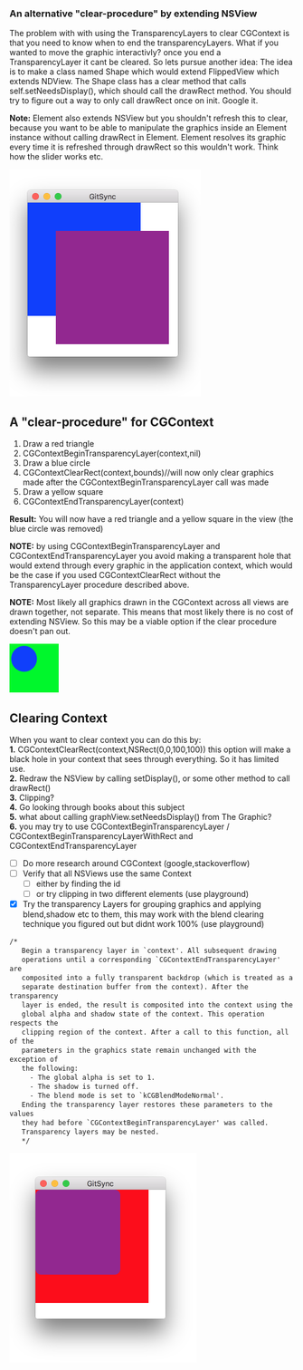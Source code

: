 
### **An alternative "clear-procedure" by extending NSView**<!--more--> 
The problem with with using the TransparencyLayers to clear CGContext is that you need to know when to end the transparencyLayers. What if you wanted to move the graphic interactivly? once you end a TransparencyLayer it cant be cleared. So lets pursue another idea: The idea is to make a class named Shape which would extend FlippedView which extends NDView. The Shape class has a clear method that calls self.setNeedsDisplay(), which should call the drawRect method. You should try to figure out a way to only call drawRect once on init. Google it.

**Note:** Element also extends NSView but you shouldn't refresh this to clear, because you want to be able to manipulate the graphics inside an Element instance without calling drawRect in Element. Element resolves its graphic every time it is refreshed through drawRect so this wouldn't work. Think how the slider works etc. 


<img width="338" alt="img" src="https://raw.githubusercontent.com/stylekit/img/master/Screen Shot 2015-11-14 at 06.09.05.png">

## **A "clear-procedure" for CGContext**
1. Draw a red triangle
2. CGContextBeginTransparencyLayer(context,nil)
3. Draw a  blue circle
4. CGContextClearRect(context,bounds)//will now only clear graphics made after the CGContextBeginTransparencyLayer call was made
5. Draw a yellow square 
6. CGContextEndTransparencyLayer(context)

**Result:** You will now have a red triangle and a yellow square in the view (the blue circle was removed)  

**NOTE:** by using CGContextBeginTransparencyLayer and CGContextEndTransparencyLayer you avoid making a transparent hole that would extend through every graphic in the application context, which would be the case if you used CGContextClearRect without the TransparencyLayer procedure described above.

**NOTE:** Most likely all graphics drawn in the CGContext across all views are drawn together, not separate. This means that most likely there is no cost of extending NSView. So this may be a viable option if the clear procedure doesn't pan out. 

<img width="87" alt="img" src="https://raw.githubusercontent.com/stylekit/img/master/Screen Shot 2015-11-13 at 13.31.06.png">

## **Clearing Context**
When you want to clear context you can do this by:  
**1.** CGContextClearRect(context,NSRect(0,0,100,100)) this option will make a black hole in your context that sees through everything. So it has limited use.  
**2.** Redraw the NSView by calling setDisplay(), or some other method to call drawRect()  
**3.** Clipping?  
**4.** Go looking through books about this subject  
**5.** what about calling graphView.setNeedsDisplay() from The Graphic?  
**6.** you may try to use CGContextBeginTransparencyLayer / CGContextBeginTransparencyLayerWithRect and CGContextEndTransparencyLayer  

- [ ] Do more research around CGContext (google,stackoverflow)
- [ ] Verify that all NSViews use the same Context
  - [ ] either by finding the id 
  - [ ] or try clipping in two different elements (use playground)
- [x] Try the transparency Layers for grouping graphics and applying blend,shadow etc to them, this may work with the blend clearing technique you figured out but didnt work 100% (use playground)

```
/* 
   Begin a transparency layer in `context'. All subsequent drawing
   operations until a corresponding `CGContextEndTransparencyLayer' are
   composited into a fully transparent backdrop (which is treated as a
   separate destination buffer from the context). After the transparency
   layer is ended, the result is composited into the context using the
   global alpha and shadow state of the context. This operation respects the
   clipping region of the context. After a call to this function, all of the
   parameters in the graphics state remain unchanged with the exception of
   the following:
     - The global alpha is set to 1.
     - The shadow is turned off.
     - The blend mode is set to `kCGBlendModeNormal'.
   Ending the transparency layer restores these parameters to the values
   they had before `CGContextBeginTransparencyLayer' was called.
   Transparency layers may be nested. 
   */

```

<img width="331" alt="img" src="https://raw.githubusercontent.com/stylekit/img/master/Screen Shot 2015-11-13 at 08.08.57.png">
